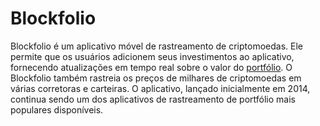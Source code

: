 # Blockfolio

Blockfolio é um aplicativo móvel de rastreamento de criptomoedas. Ele permite que os usuários adicionem seus investimentos ao aplicativo, fornecendo atualizações em tempo real sobre o valor do [portfólio](Portf%C3%B3lio.md). O Blockfolio também rastreia os preços de milhares de criptomoedas em várias corretoras e carteiras. O aplicativo, lançado inicialmente em 2014, continua sendo um dos aplicativos de rastreamento de portfólio mais populares disponíveis.
